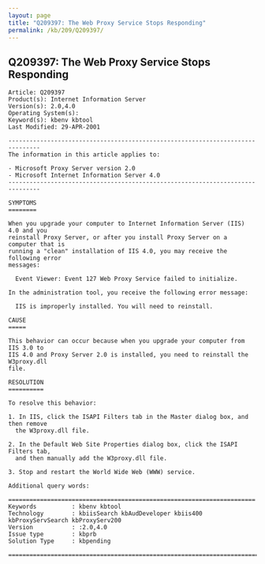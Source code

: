 ```yaml
---
layout: page
title: "Q209397: The Web Proxy Service Stops Responding"
permalink: /kb/209/Q209397/
---
```


## Q209397: The Web Proxy Service Stops Responding

	Article: Q209397
	Product(s): Internet Information Server
	Version(s): 2.0,4.0
	Operating System(s): 
	Keyword(s): kbenv kbtool
	Last Modified: 29-APR-2001
	
	-------------------------------------------------------------------------------
	The information in this article applies to:
	
	- Microsoft Proxy Server version 2.0 
	- Microsoft Internet Information Server 4.0 
	-------------------------------------------------------------------------------
	
	SYMPTOMS
	========
	
	When you upgrade your computer to Internet Information Server (IIS) 4.0 and you
	reinstall Proxy Server, or after you install Proxy Server on a computer that is
	running a "clean" installation of IIS 4.0, you may receive the following error
	messages:
	
	  Event Viewer: Event 127 Web Proxy Service failed to initialize.
	
	In the administration tool, you receive the following error message:
	
	  IIS is improperly installed. You will need to reinstall.
	
	CAUSE
	=====
	
	This behavior can occur because when you upgrade your computer from IIS 3.0 to
	IIS 4.0 and Proxy Server 2.0 is installed, you need to reinstall the W3proxy.dll
	file.
	
	RESOLUTION
	==========
	
	To resolve this behavior:
	
	1. In IIS, click the ISAPI Filters tab in the Master dialog box, and then remove
	  the W3proxy.dll file.
	
	2. In the Default Web Site Properties dialog box, click the ISAPI Filters tab,
	  and then manually add the W3proxy.dll file.
	
	3. Stop and restart the World Wide Web (WWW) service.
	
	Additional query words:
	
	======================================================================
	Keywords          : kbenv kbtool 
	Technology        : kbiisSearch kbAudDeveloper kbiis400 kbProxyServSearch kbProxyServ200
	Version           : :2.0,4.0
	Issue type        : kbprb
	Solution Type     : kbpending
	
	=============================================================================
	
